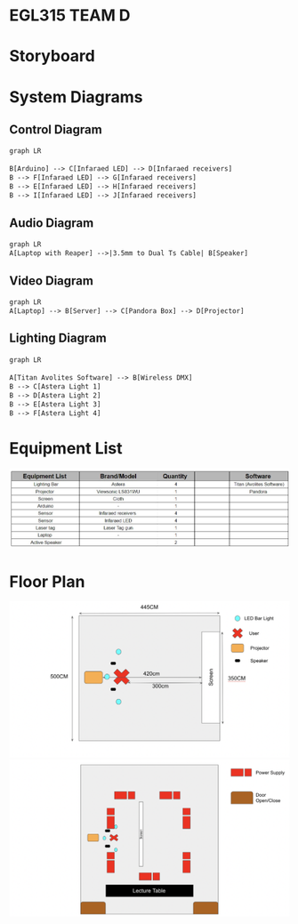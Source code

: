 # EGL315 TEAM D
# Storyboard


# System Diagrams
 ## Control Diagram
```mermaid
graph LR

B[Arduino] --> C[Infaraed LED] --> D[Infaraed receivers]
B --> F[Infaraed LED] --> G[Infaraed receivers]
B --> E[Infaraed LED] --> H[Infaraed receivers]
B --> I[Infaraed LED] --> J[Infaraed receivers]
```

## Audio Diagram
```mermaid
graph LR
A[Laptop with Reaper] -->|3.5mm to Dual Ts Cable| B[Speaker]
```

## Video Diagram
```mermaid
graph LR
A[Laptop] --> B[Server] --> C[Pandora Box] --> D[Projector]
```

## Lighting Diagram
```mermaid
graph LR

A[Titan Avolites Software] --> B[Wireless DMX]
B --> C[Astera Light 1]
B --> D[Astera Light 2]
B --> E[Astera Light 3]
B --> F[Astera Light 4]
```
# Equipment List
![Alt text](images/BOM.jpg)

# Floor Plan
![Alt text](images/floor%20plan%201.png)
![Alt text](images/floor%20plan%202.png)